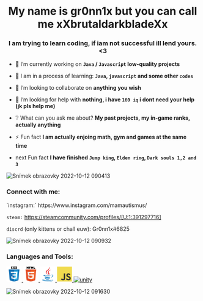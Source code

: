 <h1 align="center">My name is gr0nn1x but you can call me xXbrutaldarkbladeXx</h1>
<h3 align="center">I am trying to learn coding, if iam not successful ill lend yours.<3</h3>

- 🔭 I’m currently working on **`Java` / `Javascript` low-quality projects**

- 🌱 I am in a process of learning: **`Java`, `javascript` and some other `codes`**

- 👯 I’m looking to collaborate on **anything you wish**

- 🤝 I’m looking for help with **nothing, i have `160 iq` i dont need your help (jk pls help me)**

- ❔ What can you ask me about? **My past projects, my in-game ranks, actually anything**

- ⚡ Fun fact **I am actually enjoing math, gym and games at the same time**
- next Fun fact **I have finished `Jump king`, `Elden ring`, `Dark souls 1,2 and 3`**
  
  
  
![Snímek obrazovky 2022-10-12 090413](https://user-images.githubusercontent.com/100243642/195272949-e0a22d29-0f0f-4eaa-9bc4-5f507b5ab6f4.png)

  
<h3 align="left">Connect with me:</h3>
`instagram:` https://www.instagram.com/mamautismus/
  
`steam:` https://steamcommunity.com/profiles/[U:1:391297716] 

`discrd` (only kittens or chall euw): Gr0nn1x#6825
<p align="left">
</p>

![Snímek obrazovky 2022-10-12 090932](https://user-images.githubusercontent.com/100243642/195273943-ebf67541-8a12-4dfd-b84a-e0145d3cd5ab.png)


<h3 align="left">Languages and Tools:</h3>
<p align="left"> <a href="https://www.w3schools.com/css/" target="_blank" rel="noreferrer"> <img src="https://raw.githubusercontent.com/devicons/devicon/master/icons/css3/css3-original-wordmark.svg" alt="css3" width="40" height="40"/> </a> <a href="https://www.w3.org/html/" target="_blank" rel="noreferrer"> <img src="https://raw.githubusercontent.com/devicons/devicon/master/icons/html5/html5-original-wordmark.svg" alt="html5" width="40" height="40"/> </a> <a href="https://www.java.com" target="_blank" rel="noreferrer"> <img src="https://raw.githubusercontent.com/devicons/devicon/master/icons/java/java-original.svg" alt="java" width="40" height="40"/> </a> <a href="https://developer.mozilla.org/en-US/docs/Web/JavaScript" target="_blank" rel="noreferrer"> <img src="https://raw.githubusercontent.com/devicons/devicon/master/icons/javascript/javascript-original.svg" alt="javascript" width="40" height="40"/> </a> <a href="https://unity.com/" target="_blank" rel="noreferrer"> <img src="https://www.vectorlogo.zone/logos/unity3d/unity3d-icon.svg" alt="unity" width="40" height="40"/> </a> </p>

  
  ![Snímek obrazovky 2022-10-12 091630](https://user-images.githubusercontent.com/100243642/195275322-3103cadd-08d4-47ad-9aee-51c8385b2212.png)
  
  
  
